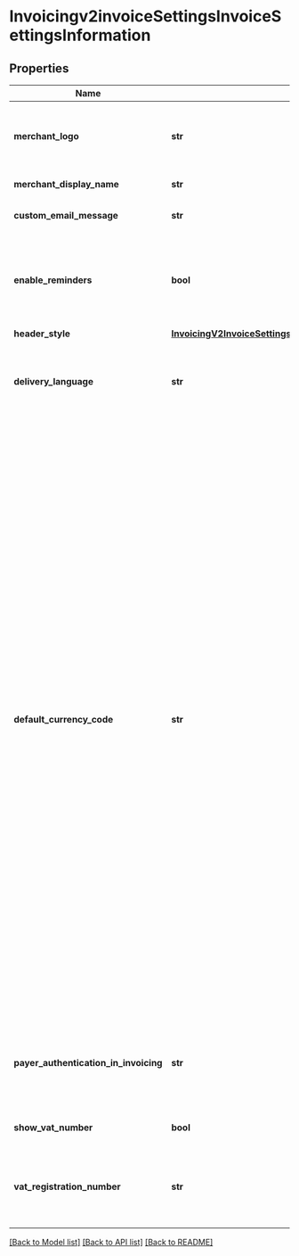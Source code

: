 # Invoicingv2invoiceSettingsInvoiceSettingsInformation

## Properties
Name | Type | Description | Notes
------------ | ------------- | ------------- | -------------
**merchant_logo** | **str** | The image file, which must be encoded in Base64 format. Supported file formats are &#x60;png&#x60;, &#x60;jpg&#x60;, and &#x60;gif&#x60;. The image file size restriction is 1 MB. | [optional] 
**merchant_display_name** | **str** | The merchant&#39;s display name shown on the invoice. | [optional] 
**custom_email_message** | **str** | The content of the email message that we send to your customers. | [optional] 
**enable_reminders** | **bool** | Whether you would like us to send an auto-generated reminder email to your invoice recipients. Currently, this reminder email is sent five days before the invoice is due and one day after it is past due. | [optional] 
**header_style** | [**InvoicingV2InvoiceSettingsGet200ResponseInvoiceSettingsInformationHeaderStyle**](InvoicingV2InvoiceSettingsGet200ResponseInvoiceSettingsInformationHeaderStyle.md) |  | [optional] 
**delivery_language** | **str** | The language of the email that we send to your customers. Possible values are &#x60;zh-CN&#x60;, &#x60;zh-TW&#x60;, &#x60;en-US&#x60;, &#x60;fr-FR&#x60;, &#x60;de-DE&#x60;, &#x60;ja-JP&#x60;, &#x60;pt-BR&#x60;, &#x60;ru-RU&#x60; and &#x60;es-419&#x60;. | [optional] 
**default_currency_code** | **str** | Currency used for the order. Use the three-character [ISO Standard Currency Codes.](http://apps.cybersource.com/library/documentation/sbc/quickref/currencies.pdf)  #### Used by **Authorization** Required field.  **Authorization Reversal** For an authorization reversal (&#x60;reversalInformation&#x60;) or a capture (&#x60;processingOptions.capture&#x60; is set to &#x60;true&#x60;), you must use the same currency that you used in your payment authorization request.  #### PIN Debit Currency for the amount you requested for the PIN debit purchase. This value is returned for partial authorizations. The issuing bank can approve a partial amount if the balance on the debit card is less than the requested transaction amount. For the possible values, see the [ISO Standard Currency Codes](https://developer.cybersource.com/library/documentation/sbc/quickref/currencies.pdf). Returned by PIN debit purchase.  For PIN debit reversal requests, you must use the same currency that was used for the PIN debit purchase or PIN debit credit that you are reversing. For the possible values, see the [ISO Standard Currency Codes](https://developer.cybersource.com/library/documentation/sbc/quickref/currencies.pdf).  Required field for PIN Debit purchase and PIN Debit credit requests. Optional field for PIN Debit reversal requests.  #### GPX This field is optional for reversing an authorization or credit.  #### DCC for First Data Your local currency. For details, see the &#x60;currency&#x60; field description in [Dynamic Currency Conversion For First Data Using the SCMP API](http://apps.cybersource.com/library/documentation/dev_guides/DCC_FirstData_SCMP/DCC_FirstData_SCMP_API.pdf).  #### Tax Calculation Required for international tax and value added tax only. Optional for U.S. and Canadian taxes. Your local currency.  | [optional] 
**payer_authentication_in_invoicing** | **str** | For a merchant&#39;s invoice payments, enable 3D Secure payer authentication version 1, update to 3D Secure version 2, or disable 3D Secure. Possible values are:  - &#x60;enable&#x60; - &#x60;update&#x60; - &#x60;disable&#x60;   | [optional] 
**show_vat_number** | **bool** | Display VAT number on Invoice. | [optional] [default to False]
**vat_registration_number** | **str** | Your government-assigned tax identification number.  #### Tax Calculation Required field for value added tax only. Not applicable to U.S. and Canadian taxes.  | [optional] 

[[Back to Model list]](../README.md#documentation-for-models) [[Back to API list]](../README.md#documentation-for-api-endpoints) [[Back to README]](../README.md)


